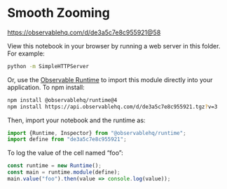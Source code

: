 # Smooth Zooming

https://observablehq.com/d/de3a5c7e8c955921@58

View this notebook in your browser by running a web server in this folder. For
example:

~~~sh
python -m SimpleHTTPServer
~~~

Or, use the [Observable Runtime](https://github.com/observablehq/runtime) to
import this module directly into your application. To npm install:

~~~sh
npm install @observablehq/runtime@4
npm install https://api.observablehq.com/d/de3a5c7e8c955921.tgz?v=3
~~~

Then, import your notebook and the runtime as:

~~~js
import {Runtime, Inspector} from "@observablehq/runtime";
import define from "de3a5c7e8c955921";
~~~

To log the value of the cell named “foo”:

~~~js
const runtime = new Runtime();
const main = runtime.module(define);
main.value("foo").then(value => console.log(value));
~~~
